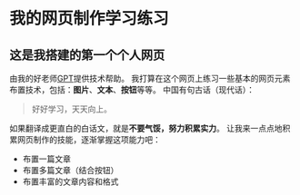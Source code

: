 # 我的网页制作学习练习
## 这是我搭建的**第一个**个人网页
由我的好老师[GPT](https://chatgpt.com/?oai-dm=1)提供技术帮助。
我打算在这个网页上练习一些基本的网页元素布置技术，包括：**图片**、**文本**、**按钮**等等。
中国有句古话（现代话）：

> 好好学习，天天向上。

如果翻译成更直白的白话文，就是**不要气馁，努力积累实力**。
让我来一点点地积累网页制作的技能，逐渐掌握这项能力吧：
+ 布置一篇文章
+ 布置多篇文章（结合按钮）
+ 布置丰富的文章内容和格式
